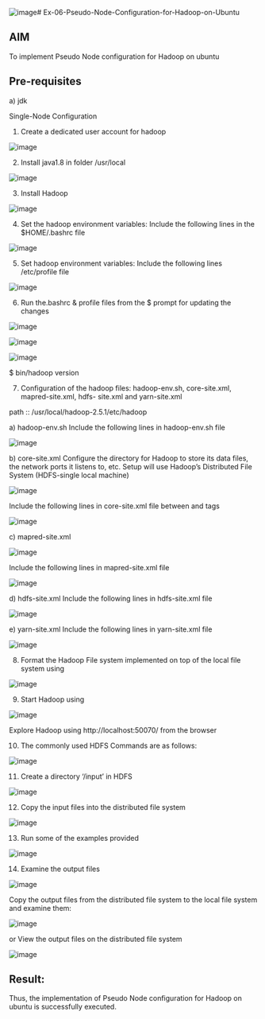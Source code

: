 ![image](https://github.com/Vijayalakshmi230/Ex-06-Pseudo-Node-Configuration-for-Hadoop-on-Ubuntu/assets/127175503/edd325c9-9cf6-4f0e-a73d-4b8ecb157a3f)# Ex-06-Pseudo-Node-Configuration-for-Hadoop-on-Ubuntu

## AIM

To implement Pseudo Node configuration for Hadoop on ubuntu

## Pre-requisites

a) jdk

Single-Node Configuration

1.	Create a dedicated user account for hadoop

![image](https://github.com/Vijayalakshmi230/Ex-06-Pseudo-Node-Configuration-for-Hadoop-on-Ubuntu/assets/127175503/b62fd35f-f243-4e8d-833f-1726e1cfb626)


2.	Install java1.8 in folder /usr/local

![image](https://github.com/Vijayalakshmi230/Ex-06-Pseudo-Node-Configuration-for-Hadoop-on-Ubuntu/assets/127175503/6492d282-691a-4e8c-a7bb-44a17def6b69)

 
3.	Install Hadoop

![image](https://github.com/Vijayalakshmi230/Ex-06-Pseudo-Node-Configuration-for-Hadoop-on-Ubuntu/assets/127175503/615ca447-696a-4c03-a7f3-148ddaf4e32f)


4.	Set the hadoop environment variables: Include the following lines in the
$HOME/.bashrc file

![image](https://github.com/Vijayalakshmi230/Ex-06-Pseudo-Node-Configuration-for-Hadoop-on-Ubuntu/assets/127175503/28ab0520-d16f-4c19-afdc-23ee967e5152)

 
5.	Set hadoop environment variables: Include the following lines /etc/profile file

![image](https://github.com/Vijayalakshmi230/Ex-06-Pseudo-Node-Configuration-for-Hadoop-on-Ubuntu/assets/127175503/f9bb071f-2256-441f-bbf7-6cfc3c48fc6e)


6.	Run the.bashrc & profile files from the $ prompt for updating the changes

![image](https://github.com/Vijayalakshmi230/Ex-06-Pseudo-Node-Configuration-for-Hadoop-on-Ubuntu/assets/127175503/561c82f6-eef2-417d-8ed8-b95fe0bb77e5)


![image](https://github.com/Vijayalakshmi230/Ex-06-Pseudo-Node-Configuration-for-Hadoop-on-Ubuntu/assets/127175503/c3701a0f-c573-46bc-8328-8a09f612ad94)



![image](https://github.com/Vijayalakshmi230/Ex-06-Pseudo-Node-Configuration-for-Hadoop-on-Ubuntu/assets/127175503/cc83f65f-56fd-41e2-81fa-378d875f5874)



$ bin/hadoop version	

7.	Configuration of the hadoop files: hadoop-env.sh, core-site.xml, mapred-site.xml, hdfs- site.xml and yarn-site.xml

path ::	/usr/local/hadoop-2.5.1/etc/hadoop

a)	hadoop-env.sh
Include the following lines in hadoop-env.sh file

![image](https://github.com/Vijayalakshmi230/Ex-06-Pseudo-Node-Configuration-for-Hadoop-on-Ubuntu/assets/127175503/ac401db9-fe85-4bc3-8942-7bd480cf364f)



b)	core-site.xml
Configure the directory for Hadoop to store its data files, the network ports it listens to, etc. Setup will use Hadoop’s Distributed File System (HDFS-single local machine)

![image](https://github.com/Vijayalakshmi230/Ex-06-Pseudo-Node-Configuration-for-Hadoop-on-Ubuntu/assets/127175503/ecd0ab7e-88c0-4f36-a08f-b2f8da6c1832)


 
Include the following lines in core-site.xml file between <configuration> and
</configuration> tags

![image](https://github.com/Vijayalakshmi230/Ex-06-Pseudo-Node-Configuration-for-Hadoop-on-Ubuntu/assets/127175503/107a99a2-ec67-42df-9ce0-f9367fe7ef73)


c)	mapred-site.xml

 ![image](https://github.com/Vijayalakshmi230/Ex-06-Pseudo-Node-Configuration-for-Hadoop-on-Ubuntu/assets/127175503/9c68d52b-b2c5-449e-ac6c-dc4d5e248e96)


Include the following lines in mapred-site.xml file

![image](https://github.com/Vijayalakshmi230/Ex-06-Pseudo-Node-Configuration-for-Hadoop-on-Ubuntu/assets/127175503/e367ad47-e4b0-45c4-b78e-98684f413a54)

 

d)	hdfs-site.xml
Include the following lines in hdfs-site.xml file

![image](https://github.com/Vijayalakshmi230/Ex-06-Pseudo-Node-Configuration-for-Hadoop-on-Ubuntu/assets/127175503/64f4a2e0-4325-4cce-8a0c-42196aebf316)



e)	yarn-site.xml
Include the following lines in yarn-site.xml file

![image](https://github.com/Vijayalakshmi230/Ex-06-Pseudo-Node-Configuration-for-Hadoop-on-Ubuntu/assets/127175503/2f49ffb6-494a-4814-a2c8-302220d63cb1)



8.	Format the Hadoop File system implemented on top of the local file system using


![image](https://github.com/Vijayalakshmi230/Ex-06-Pseudo-Node-Configuration-for-Hadoop-on-Ubuntu/assets/127175503/8df44792-851e-40f6-9cc9-589b27fdaed6)


9.	Start Hadoop using


![image](https://github.com/Vijayalakshmi230/Ex-06-Pseudo-Node-Configuration-for-Hadoop-on-Ubuntu/assets/127175503/6d245faa-3c5b-49c8-875b-d62db3ff1d5c)


Explore Hadoop using http://localhost:50070/ from the browser	
 
10.	The commonly used HDFS Commands are as follows:

![image](https://github.com/Vijayalakshmi230/Ex-06-Pseudo-Node-Configuration-for-Hadoop-on-Ubuntu/assets/127175503/146e0b5f-75ec-4279-bf5f-740c7c9459bb)


11.	Create a directory ‘/input’ in HDFS

![image](https://github.com/Vijayalakshmi230/Ex-06-Pseudo-Node-Configuration-for-Hadoop-on-Ubuntu/assets/127175503/7e9a12c5-03f8-4a6e-9d80-53b0b4fadd76)


12.	Copy the input files into the distributed file system


![image](https://github.com/Vijayalakshmi230/Ex-06-Pseudo-Node-Configuration-for-Hadoop-on-Ubuntu/assets/127175503/11f82d45-b416-4bb0-ba1c-a319b71eccff)



13.	Run some of the examples provided

![image](https://github.com/Vijayalakshmi230/Ex-06-Pseudo-Node-Configuration-for-Hadoop-on-Ubuntu/assets/127175503/28218114-c1e4-42aa-8398-a5a39c6375e9)


14.	Examine the output files

![image](https://github.com/Vijayalakshmi230/Ex-06-Pseudo-Node-Configuration-for-Hadoop-on-Ubuntu/assets/127175503/bc2c32f1-209a-41ee-84c8-a3fef2f12df8)


Copy the output files from the distributed file system to the local file system and examine them:


![image](https://github.com/Vijayalakshmi230/Ex-06-Pseudo-Node-Configuration-for-Hadoop-on-Ubuntu/assets/127175503/6658c945-b2e0-481f-89fb-38ee1d66c2db)

 
or
View the output files on the distributed file system


![image](https://github.com/Vijayalakshmi230/Ex-06-Pseudo-Node-Configuration-for-Hadoop-on-Ubuntu/assets/127175503/6b0ff6c8-37b2-4513-a526-1a5f2a613b18)




## Result:
Thus, the implementation of Pseudo Node configuration for Hadoop on ubuntu is successfully executed.
